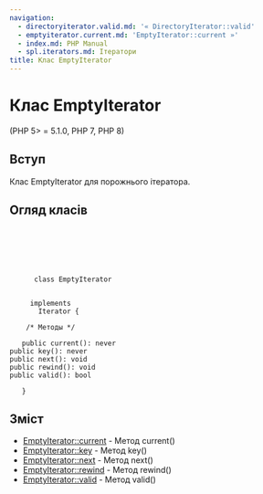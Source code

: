```yaml
---
navigation:
  - directoryiterator.valid.md: '« DirectoryIterator::valid'
  - emptyiterator.current.md: 'EmptyIterator::current »'
  - index.md: PHP Manual
  - spl.iterators.md: Ітератори
title: Клас EmptyIterator
---
```

# Клас EmptyIterator

(PHP 5> = 5.1.0, PHP 7, PHP 8)

## Вступ

Клас EmptyIterator для порожнього ітератора.

## Огляд класів

```classsynopsis

     
    

    
     
      class EmptyIterator
     

     implements 
       Iterator {

    /* Методы */
    
   public current(): never
public key(): never
public next(): void
public rewind(): void
public valid(): bool

   }
```

## Зміст

-   [EmptyIterator::current](emptyiterator.current.md) - Метод current()
-   [EmptyIterator::key](emptyiterator.key.md) - Метод key()
-   [EmptyIterator::next](emptyiterator.next.md) - Метод next()
-   [EmptyIterator::rewind](emptyiterator.rewind.md) - Метод rewind()
-   [EmptyIterator::valid](emptyiterator.valid.md) - Метод valid()

